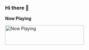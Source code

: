### Hi there 👋

**Now Playing**

<a href="https://spotify-currently.vercel.app/now-playing?open">
    <img src="https://spotify-currently.vercel.app/now-playing" width="256" height="64" alt="Now Playing">
</a>


<!--
**NisargIO/NisargIO** is a ✨ _special_ ✨ repository because its `README.md` (this file) appears on your GitHub profile.

Here are some ideas to get you started:

- 🔭 I’m currently working on ...
- 🌱 I’m currently learning ...
- 👯 I’m looking to collaborate on ...
- 🤔 I’m looking for help with ...
- 💬 Ask me about ...
- 📫 How to reach me: ...
- 😄 Pronouns: ...
- ⚡ Fun fact: ...

![](https://komarev.com/ghpvc/?username=NisargIO&color=blue)

-->
